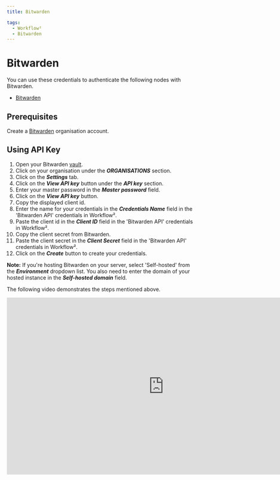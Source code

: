 ```yaml
---
title: Bitwarden

tags:
  - Workflow²
  - Bitwarden
---
```


# Bitwarden

You can use these credentials to authenticate the following nodes with Bitwarden.
- [Bitwarden](/workflow/integrations/nodes/n8n-nodes-base.bitwarden/)

## Prerequisites

Create a [Bitwarden](https://vault.bitwarden.com/#/register?org=teams) organisation account.

## Using API Key

1. Open your Bitwarden [vault](https://vault.bitwarden.com/).
2. Click on your organisation under the ***ORGANISATIONS*** section.
3. Click on the ***Settings*** tab.
4. Click on the ***View API key*** button under the ***API key*** section.
5. Enter your master password in the ***Master password*** field.
6. Click on the ***View API key*** button.
7. Copy the displayed client id.
8. Enter the name for your credentials in the ***Credentials Name*** field in the 'Bitwarden API' credentials in Workflow².
9. Paste the client id in the ***Client ID*** field in the 'Bitwarden API' credentials in Workflow².
10. Copy the client secret from Bitwarden.
11. Paste the client secret in the ***Client Secret*** field in the 'Bitwarden API' credentials in Workflow².
12. Click on the ***Create*** button to create your credentials.

**Note:** If you're hosting Bitwarden on your server, select 'Self-hosted' from the ***Environment*** dropdown list. You also need to enter the domain of your hosted instance in the ***Self-hosted domain*** field.

The following video demonstrates the steps mentioned above.

<div class="video-container">
    <iframe width="840" height="472.5" src="https://www.youtube.com/embed/lK-XdhKDSkk" frameborder="0" allow="accelerometer; autoplay; clipboard-write; encrypted-media; gyroscope; picture-in-picture" allowfullscreen></iframe>
</div>
